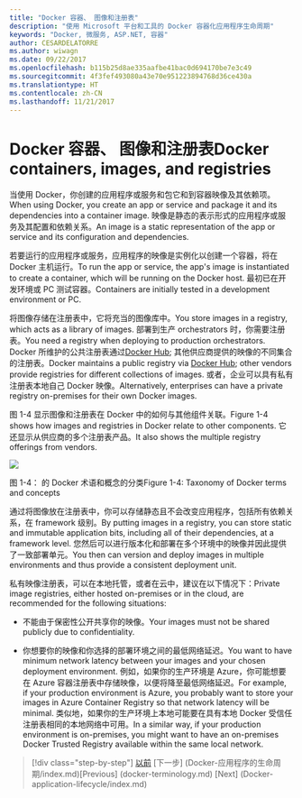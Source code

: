 ```yaml
---
title: "Docker 容器、 图像和注册表"
description: "使用 Microsoft 平台和工具的 Docker 容器化应用程序生命周期"
keywords: "Docker, 微服务, ASP.NET, 容器"
author: CESARDELATORRE
ms.author: wiwagn
ms.date: 09/22/2017
ms.openlocfilehash: b115b25d8ae335aafbe41bac0d694170be7e3c49
ms.sourcegitcommit: 4f3fef493080a43e70e951223894768d36ce430a
ms.translationtype: HT
ms.contentlocale: zh-CN
ms.lasthandoff: 11/21/2017
---
```

# <a name="docker-containers-images-and-registries"></a><span data-ttu-id="25c69-104">Docker 容器、 图像和注册表</span><span class="sxs-lookup"><span data-stu-id="25c69-104">Docker containers, images, and registries</span></span>

<span data-ttu-id="25c69-105">当使用 Docker，你创建的应用程序或服务和包它和到容器映像及其依赖项。</span><span class="sxs-lookup"><span data-stu-id="25c69-105">When using Docker, you create an app or service and package it and its dependencies into a container image.</span></span> <span data-ttu-id="25c69-106">映像是静态的表示形式的应用程序或服务及其配置和依赖关系。</span><span class="sxs-lookup"><span data-stu-id="25c69-106">An image is a static representation of the app or service and its configuration and dependencies.</span></span>

<span data-ttu-id="25c69-107">若要运行的应用程序或服务，应用程序的映像是实例化以创建一个容器，将在 Docker 主机运行。</span><span class="sxs-lookup"><span data-stu-id="25c69-107">To run the app or service, the app's image is instantiated to create a container, which will be running on the Docker host.</span></span> <span data-ttu-id="25c69-108">最初已在开发环境或 PC 测试容器。</span><span class="sxs-lookup"><span data-stu-id="25c69-108">Containers are initially tested in a development environment or PC.</span></span>

<span data-ttu-id="25c69-109">将图像存储在注册表中，它将充当的图像库中。</span><span class="sxs-lookup"><span data-stu-id="25c69-109">You store images in a registry, which acts as a library of images.</span></span> <span data-ttu-id="25c69-110">部署到生产 orchestrators 时，你需要注册表。</span><span class="sxs-lookup"><span data-stu-id="25c69-110">You need a registry when deploying to production orchestrators.</span></span> <span data-ttu-id="25c69-111">Docker 所维护的公共注册表通过[Docker Hub](https://hub.docker.com/); 其他供应商提供的映像的不同集合的注册表。</span><span class="sxs-lookup"><span data-stu-id="25c69-111">Docker maintains a public registry via [Docker Hub](https://hub.docker.com/); other vendors provide registries for different collections of images.</span></span> <span data-ttu-id="25c69-112">或者，企业可以具有私有注册表本地自己 Docker 映像。</span><span class="sxs-lookup"><span data-stu-id="25c69-112">Alternatively, enterprises can have a private registry on-premises for their own Docker images.</span></span>

<span data-ttu-id="25c69-113">图 1-4 显示图像和注册表在 Docker 中的如何与其他组件关联。</span><span class="sxs-lookup"><span data-stu-id="25c69-113">Figure 1-4 shows how images and registries in Docker relate to other components.</span></span> <span data-ttu-id="25c69-114">它还显示从供应商的多个注册表产品。</span><span class="sxs-lookup"><span data-stu-id="25c69-114">It also shows the multiple registry offerings from vendors.</span></span>

![](./media/image4.png)

<span data-ttu-id="25c69-115">图 1-4： 的 Docker 术语和概念的分类</span><span class="sxs-lookup"><span data-stu-id="25c69-115">Figure 1-4: Taxonomy of Docker terms and concepts</span></span>

<span data-ttu-id="25c69-116">通过将图像放在注册表中，你可以存储静态且不会改变应用程序，包括所有依赖关系，在 framework 级别。</span><span class="sxs-lookup"><span data-stu-id="25c69-116">By putting images in a registry, you can store static and immutable application bits, including all of their dependencies, at a framework level.</span></span> <span data-ttu-id="25c69-117">您然后可以进行版本化和部署在多个环境中的映像并因此提供了一致部署单元。</span><span class="sxs-lookup"><span data-stu-id="25c69-117">You then can version and deploy images in multiple environments and thus provide a consistent deployment unit.</span></span>

<span data-ttu-id="25c69-118">私有映像注册表，可以在本地托管，或者在云中，建议在以下情况下：</span><span class="sxs-lookup"><span data-stu-id="25c69-118">Private image registries, either hosted on-premises or in the cloud, are recommended for the following situations:</span></span>

-   <span data-ttu-id="25c69-119">不能由于保密性公开共享你的映像。</span><span class="sxs-lookup"><span data-stu-id="25c69-119">Your images must not be shared publicly due to confidentiality.</span></span>

-   <span data-ttu-id="25c69-120">你想要你的映像和你选择的部署环境之间的最低网络延迟。</span><span class="sxs-lookup"><span data-stu-id="25c69-120">You want to have minimum network latency between your images and your chosen deployment environment.</span></span> <span data-ttu-id="25c69-121">例如，如果你的生产环境是 Azure，你可能想要在 Azure 容器注册表中存储映像，以便将降至最低网络延迟。</span><span class="sxs-lookup"><span data-stu-id="25c69-121">For example, if your production environment is Azure, you probably want to store your images in Azure Container Registry so that network latency will be minimal.</span></span> <span data-ttu-id="25c69-122">类似地，如果你的生产环境上本地可能要在具有本地 Docker 受信任注册表相同的本地网络中可用。</span><span class="sxs-lookup"><span data-stu-id="25c69-122">In a similar way, if your production environment is on-premises, you might want to have an on-premises Docker Trusted Registry available within the same local network.</span></span>

>[!div class="step-by-step"]
<span data-ttu-id="25c69-123">[以前](docker-terminology.md) [下一步] (Docker-应用程序的生命周期/index.md)</span><span class="sxs-lookup"><span data-stu-id="25c69-123">[Previous] (docker-terminology.md) [Next] (Docker-application-lifecycle/index.md)</span></span>
